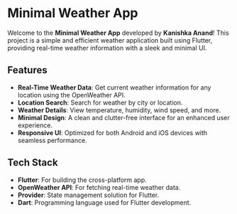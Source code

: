 <h1>Minimal Weather App</h1>

<p>Welcome to the <strong>Minimal Weather App</strong> developed by <strong>Kanishka Anand</strong>! This project is a simple and efficient weather application built using Flutter, providing real-time weather information with a sleek and minimal UI.</p>

<h2>Features</h2>
<ul>
  <li><strong>Real-Time Weather Data</strong>: Get current weather information for any location using the OpenWeather API.</li>
  <li><strong>Location Search</strong>: Search for weather by city or location.</li>
  <li><strong>Weather Details</strong>: View temperature, humidity, wind speed, and more.</li>
  <li><strong>Minimal Design</strong>: A clean and clutter-free interface for an enhanced user experience.</li>
  <li><strong>Responsive UI</strong>: Optimized for both Android and iOS devices with seamless performance.</li>
</ul>

<h2>Tech Stack</h2>
<ul>
  <li><strong>Flutter</strong>: For building the cross-platform app.</li>
  <li><strong>OpenWeather API</strong>: For fetching real-time weather data.</li>
  <li><strong>Provider</strong>: State management solution for Flutter.</li>
  <li><strong>Dart</strong>: Programming language used for Flutter development.</li>
</ul>
